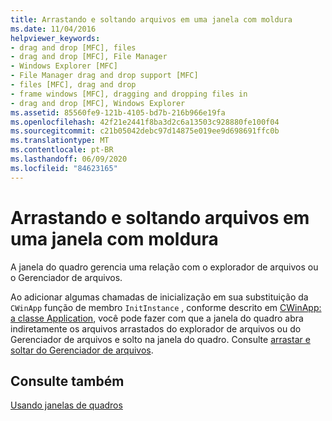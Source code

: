 ```yaml
---
title: Arrastando e soltando arquivos em uma janela com moldura
ms.date: 11/04/2016
helpviewer_keywords:
- drag and drop [MFC], files
- drag and drop [MFC], File Manager
- Windows Explorer [MFC]
- File Manager drag and drop support [MFC]
- files [MFC], drag and drop
- frame windows [MFC], dragging and dropping files in
- drag and drop [MFC], Windows Explorer
ms.assetid: 85560fe9-121b-4105-bd7b-216b966e19fa
ms.openlocfilehash: 42f21e2441f8ba3d2c6a13503c928880fe100f04
ms.sourcegitcommit: c21b05042debc97d14875e019ee9d698691ffc0b
ms.translationtype: MT
ms.contentlocale: pt-BR
ms.lasthandoff: 06/09/2020
ms.locfileid: "84623165"
---
```

# <a name="dragging-and-dropping-files-in-a-frame-window"></a>Arrastando e soltando arquivos em uma janela com moldura

A janela do quadro gerencia uma relação com o explorador de arquivos ou o Gerenciador de arquivos.

Ao adicionar algumas chamadas de inicialização em sua substituição da `CWinApp` função de membro `InitInstance` , conforme descrito em [CWinApp: a classe Application](cwinapp-the-application-class.md), você pode fazer com que a janela do quadro abra indiretamente os arquivos arrastados do explorador de arquivos ou do Gerenciador de arquivos e solto na janela do quadro. Consulte [arrastar e soltar do Gerenciador de arquivos](special-cwinapp-services.md).

## <a name="see-also"></a>Consulte também

[Usando janelas de quadros](using-frame-windows.md)
